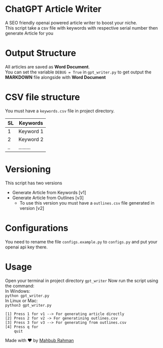 # ChatGPT Article Writer
A SEO friendly openai powered article writer to boost your niche.\
This script take a csv file with keywords with respective serial number then generate Article for you
<br>

# Output Structure
All articles are saved as **Word Document**.\
You can set the variable ```DEBUG = True``` in ```gpt_writer.py``` to get output the **MARKDOWN** file alongside with **Word Document**
# CSV file structure
You must have a ```keywords.csv``` file in project directory.

| SL | Keywords  |
|----|-----------|
| 1  | Keyword 1 |
| 2  | Keyword 2 |
| .. | ......... |

  
# Versioning 
This script has two versions
- Generate Article from Keywords [v1]
- Generate Article from Outlines [v3]
    * To use this version you must have a ```outlines.csv``` file generated in version [v2]

# Configurations

You need to rename the file ```configs.example.py``` to ```configs.py``` and put your openai api key there.

# Usage
Open your terminal in project directory ```gpt_writer```
Now run the script using the command:\
In Windows:\
```python gpt_writer.py```\
In Linux or Mac:\
```python3 gpt_writer.py```

```Choose Version:
[1] Press 1 for v1 --> For generating article directly
[2] Press 2 for v2 -> For generatining outlines.csv
[3] Press 3 for v3 --> For generating from outlines.csv
[4] Press q for 
    quit
```

Made with ❤️ by [Mahbub Rahman](https://facebook.com/rmahbub01)